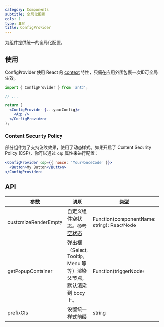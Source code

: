 ```yaml
---
category: Components
subtitle: 全局化配置
cols: 1
type: 其他
title: ConfigProvider
---
```


为组件提供统一的全局化配置。

## 使用

ConfigProvider 使用 React 的 [context](https://facebook.github.io/react/docs/context.html) 特性，只需在应用外围包裹一次即可全局生效。

```jsx
import { ConfigProvider } from 'antd';

// ...

return (
  <ConfigProvider {...yourConfig}>
    <App />
  </ConfigProvider>
);
```

### Content Security Policy

部分组件为了支持波纹效果，使用了动态样式。如果开启了 Content Security Policy (CSP)，你可以通过 `csp` 属性来进行配置：

```jsx
<ConfigProvider csp={{ nonce: 'YourNonceCode' }}>
  <Button>My Button</Button>
</ConfigProvider>
```

## API

| 参数 | 说明 | 类型 | 默认值 |
| --- | --- | --- | --- |
| customizeRenderEmpty | 自定义组件空状态。参考 [空状态](/components/empty/) | Function(componentName: string): ReactNode | - |
| getPopupContainer | 弹出框（Select, Tooltip, Menu 等等）渲染父节点，默认渲染到 body 上。 | Function(triggerNode) | () => document.body |
| prefixCls | 设置统一样式前缀 | string | ant |
